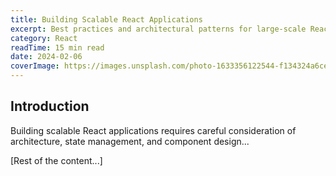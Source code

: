 ```yaml
---
title: Building Scalable React Applications
excerpt: Best practices and architectural patterns for large-scale React applications.
category: React
readTime: 15 min read
date: 2024-02-06
coverImage: https://images.unsplash.com/photo-1633356122544-f134324a6cee
---
```


## Introduction

Building scalable React applications requires careful consideration of architecture, state management, and component design...

[Rest of the content...] 